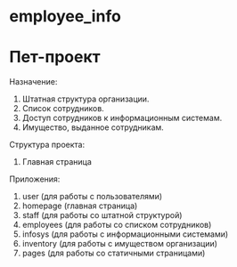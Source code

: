 # employee_info
# Пет-проект
Назначение:
1. Штатная структура организации.
2. Список сотрудников.
3. Доступ сотрудников к информационным системам.
4. Имущество, выданное сотрудникам.

Структура проекта:
1. Главная страница

Приложения:
1. user (для работы с пользователями)
2. homepage (главная страница)
3. staff (для работы со штатной структурой)
4. employees (для работы со списком сотрудников)
5. infosys (для работы с информационными системами)
6. inventory (для работы с имуществом организации)
7. pages (для работы со статичными страницами)
